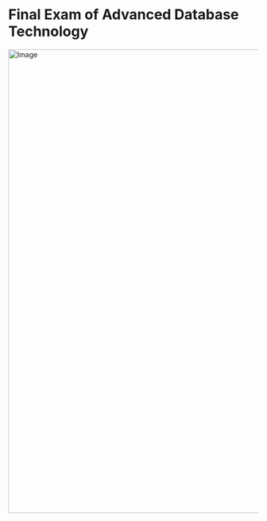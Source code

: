 # Final Exam of Advanced Database Technology


<img width="1081" height="933" alt="Image" src="https://github.com/user-attachments/assets/263a7d81-2fb3-417d-a136-895d67aba5c7" />
